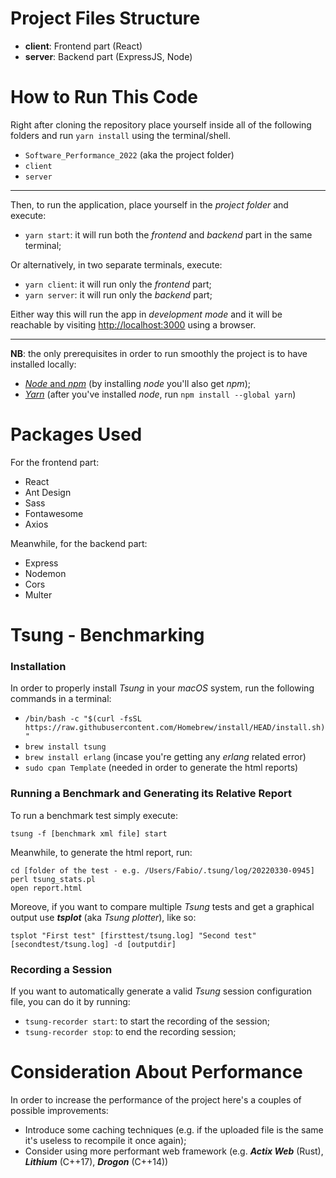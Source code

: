 # Project Files Structure
* **client**: Frontend part (React)
* **server**: Backend part (ExpressJS, Node)

# How to Run This Code
Right after cloning the repository place yourself inside all of the following folders and run `yarn install` using the terminal/shell.
* `Software_Performance_2022` (aka the project folder)
* `client`
* `server`

****

Then, to run the application, place yourself in the *project folder* and execute:
* `yarn start`: it will run both the *frontend* and *backend* part in the same terminal;

Or alternatively, in two separate terminals, execute:
* `yarn client`: it will run only the *frontend* part;
* `yarn server`: it will run only the *backend* part;

Either way this will run the app in *development mode* and it will be reachable by visiting [http://localhost:3000](http://localhost:3000) using a browser.

***

**NB**: the only prerequisites in order to run smoothly the project is to have installed locally: 
* [*Node* and *npm*](https://nodejs.org/en/) (by installing *node* you'll also get *npm*);
* [*Yarn*](https://classic.yarnpkg.com/lang/en/docs/install/#mac-stable) (after you've installed *node*, run `npm install --global yarn`)

# Packages Used
For the frontend part:
* React
* Ant Design
* Sass
* Fontawesome
* Axios

Meanwhile, for the backend part:
* Express
* Nodemon
* Cors
* Multer

# Tsung - Benchmarking
### Installation
In order to properly install *Tsung* in your *macOS* system, run the following commands in a terminal:

* `/bin/bash -c "$(curl -fsSL https://raw.githubusercontent.com/Homebrew/install/HEAD/install.sh)"`
* `brew install tsung`
* `brew install erlang` (incase you're getting any *erlang* related error)
* `sudo cpan Template` (needed in order to generate the html reports)

### Running a Benchmark and Generating its Relative Report
To run a benchmark test simply execute:
```
tsung -f [benchmark xml file] start
```
Meanwhile, to generate the html report, run:
```
cd [folder of the test - e.g. /Users/Fabio/.tsung/log/20220330-0945]
perl tsung_stats.pl
open report.html
```
Moreove, if you want to compare multiple *Tsung* tests and get a graphical output use ***tsplot*** (aka *Tsung plotter*), like so:
```
tsplot "First test" [firsttest/tsung.log] "Second test" [secondtest/tsung.log] -d [outputdir]
```

### Recording a Session
If you want to automatically generate a valid *Tsung* session configuration file, you can do it by running:
* `tsung-recorder start`: to start the recording of the session;
* `tsung-recorder stop`: to end the recording session;

# Consideration About Performance
In order to increase the performance of the project here's a couples of possible improvements:

* Introduce some caching techniques (e.g. if the uploaded file is the same it's useless to recompile it once again);
* Consider using more performant web framework (e.g. ***Actix Web*** (Rust), ***Lithium*** (C++17), ***Drogon*** (C++14))
